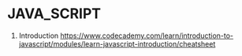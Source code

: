 # JAVA_SCRIPT
1. Introduction
https://www.codecademy.com/learn/introduction-to-javascript/modules/learn-javascript-introduction/cheatsheet
